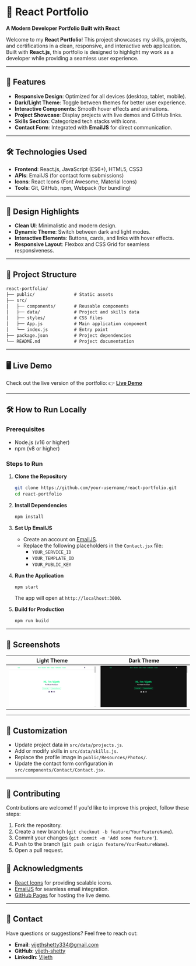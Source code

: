 # 🌟 **React Portfolio**

**A Modern Developer Portfolio Built with React**

Welcome to my **React Portfolio**! This project showcases my skills, projects, and certifications in a clean, responsive, and interactive web application. Built with **React.js**, this portfolio is designed to highlight my work as a developer while providing a seamless user experience.

---

## 🚀 **Features**

- **Responsive Design**: Optimized for all devices (desktop, tablet, mobile).
- **Dark/Light Theme**: Toggle between themes for better user experience.
- **Interactive Components**: Smooth hover effects and animations.
- **Project Showcase**: Display projects with live demos and GitHub links.
- **Skills Section**: Categorized tech stacks with icons.
- **Contact Form**: Integrated with **EmailJS** for direct communication.

---

## 🛠️ **Technologies Used**

- **Frontend**: React.js, JavaScript (ES6+), HTML5, CSS3
- **APIs**: EmailJS (for contact form submissions)
- **Icons**: React Icons (Font Awesome, Material Icons)
- **Tools**: Git, GitHub, npm, Webpack (for bundling)

---

## 🎨 **Design Highlights**

- **Clean UI**: Minimalistic and modern design.
- **Dynamic Theme**: Switch between dark and light modes.
- **Interactive Elements**: Buttons, cards, and links with hover effects.
- **Responsive Layout**: Flexbox and CSS Grid for seamless responsiveness.

---

## 📂 **Project Structure**

```
react-portfolio/
├── public/               # Static assets
├── src/
│   ├── components/       # Reusable components
│   ├── data/             # Project and skills data
│   ├── styles/           # CSS files
│   ├── App.js            # Main application component
│   └── index.js          # Entry point
├── package.json          # Project dependencies
└── README.md             # Project documentation
```

---

## 🖥️ **Live Demo**

Check out the live version of the portfolio:
👉 **[Live Demo](https://vijeth-shetty.github.io/Vijeth-React-Port-Folio/)**

---

## 🛠️ **How to Run Locally**

### **Prerequisites**

- Node.js (v16 or higher)
- npm (v8 or higher)

### **Steps to Run**

1. **Clone the Repository**

   ```bash
   git clone https://github.com/your-username/react-portfolio.git
   cd react-portfolio
   ```
2. **Install Dependencies**

   ```bash
   npm install
   ```
3. **Set Up EmailJS**

   - Create an account on [EmailJS](https://www.emailjs.com/).
   - Replace the following placeholders in the `Contact.jsx` file:
     - `YOUR_SERVICE_ID`
     - `YOUR_TEMPLATE_ID`
     - `YOUR_PUBLIC_KEY`
4. **Run the Application**

   ```bash
   npm start
   ```

   The app will open at `http://localhost:3000`.
5. **Build for Production**

   ```bash
   npm run build
   ```

---

## 📸 **Screenshots**


| **Light Theme**                             | **Dark Theme**                            |
| --------------------------------------------- | ------------------------------------------- |
| ![Light Theme](Screenshots/light-theme.png) | ![Dark Theme](Screenshots/dark-theme.png) |

---

## 📝 **Customization**

- Update project data in `src/data/projects.js`.
- Add or modify skills in `src/data/skills.js`.
- Replace the profile image in `public/Resources/Photos/`.
- Update the contact form configuration in `src/components/Contact/Contact.jsx`.

---

## 🤝 **Contributing**

Contributions are welcome! If you'd like to improve this project, follow these steps:

1. Fork the repository.
2. Create a new branch (`git checkout -b feature/YourFeatureName`).
3. Commit your changes (`git commit -m 'Add some feature'`).
4. Push to the branch (`git push origin feature/YourFeatureName`).
5. Open a pull request.

## 🙏 **Acknowledgments**

- [React Icons](https://react-icons.github.io/react-icons/) for providing scalable icons.
- [EmailJS](https://www.emailjs.com/) for seamless email integration.
- [GitHub Pages](https://pages.github.com/) for hosting the live demo.

---

## 📧 **Contact**

Have questions or suggestions? Feel free to reach out:

- **Email**: [vijethshetty334@gmail.com](vijethshetty334@gmail.com)
- **GitHub**: [vijeth-shetty](https://github.com/vijeth-shetty)
- **LinkedIn**: [Vijeth](https://www.linkedin.com/in/vijeth-shetty-334s)

